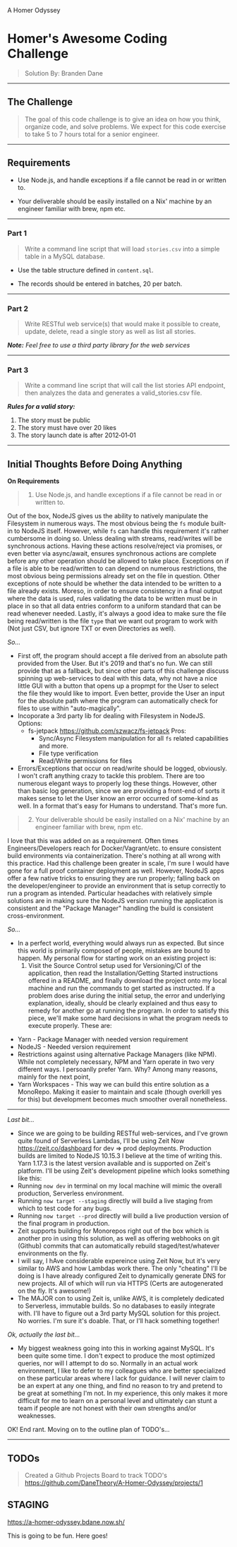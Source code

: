 A Homer Odyssey

# Homer's Awesome Coding Challenge
> Solution By: Branden Dane

---

## The Challenge
> The goal of this code challenge is to give an idea on how you think, organize code, and solve
problems. We expect for this code exercise to take 5 to 7 hours total for a senior engineer.

---

## Requirements
  - Use Node.js, and handle exceptions if a file cannot be read in or written to.

  - Your deliverable should be easily installed on a Nix' machine by an engineer familiar with brew, npm etc.

---

### Part 1
> Write a command line script that will load `stories.csv` into a simple table in a MySQL database.

  - Use the table structure defined in `content.sql`.

  - The records should be entered in batches, 20 per batch.

---

### Part 2
> Write RESTful web service(s) that would make it possible to create, update, delete, read a single story as well as list all stories.

_**Note:** Feel free to use a third party library for the web services_

---

### Part 3
> Write a command line script that will call the list stories API endpoint, then analyzes the data and generates a valid_stories.csv file.

_**Rules for a valid story:**_
1. The story must be public
2. The story must have over 20 likes
3. The story launch date is after 2012‑01‑01

---

## Initial Thoughts Before Doing Anything

**On Requirements**
> 1. Use Node.js, and handle exceptions if a file cannot be read in or written to.

Out of the box, NodeJS gives us the ability to natively manipulate the Filesystem in numerous ways. The most obvious being the `fs` module built-in to NodeJS itself. However, while `fs` can handle this requirement it's rather cumbersome in doing so. Unless dealing with streams, read/writes will be synchronous actions. Having these actions resolve/reject via promises, or even better via async/await, ensures synchronous actions are complete before any other operation should be allowed to take place. Exceptions on if a file is able to be read/written to can depend on numerous restrictions, the most obvious being permissions already set on the file in question. Other exceptions of note should be whether the data intended to be written to a file already exists. Moreso, in order to ensure consistency in a final output where the data is used, rules validating the data to be written must be in place in so that all data entries conform to a uniform standard that can be read whenever needed. Lastly, it's always a good idea to make sure the file being read/written is the file `type` that we want out program to work with (Not just CSV, but ignore TXT or even Directories as well).

_So..._
  - First off, the program should accept a file derived from an absolute path provided from the User. But it's 2019 and that's no fun. We can still provide that as a fallback, but since other parts of this challenge discuss spinning up web-services to deal with this data, why not have a nice little GUI with a button that opens up a propmpt for the User to select the file they would like to import. Even better, provide the User an input for the absolute path where the program can automatically check for files to use within "auto-magically".
  - Incoporate a 3rd party lib for dealing with Filesystem in NodeJS.
    Options:
      - fs-jetpack https://github.com/szwacz/fs-jetpack
        Pros:
        - Sync/Async Filesystem manipulation for all `fs` related capabilities and more.
        - File type verification
        - Read/Write permissions for files
  - Errors/Exceptions that occur on read/write should be logged, obviously. I won't craft anything crazy to tackle this problem. There are too numerous elegant ways to properly log these things. However, other than basic log generation, since we are providing a front-end of sorts it makes sense to let the User know an error occurred of some-kind as well. In a format that's easy for Humans to understand. That's more fun.


> 2. Your deliverable should be easily installed on a Nix' machine by an engineer familiar with brew, npm etc.  

I love that this was added on as a requirement. Often times Engineers/Developers reach for Docker/Vagrant/etc. to ensure consistent build environments via containerization. There's nothing at all wrong with this practice. Had this challenge been greater in scale, I'm sure I would have gone for a full proof container deployment as well. However, NodeJS apps offer a few native tricks to ensuring they are run properly; falling back on the developer/engineer to provide an environment that is setup correctly to run a program as intended. Particular headaches with relatively simple solutions are in making sure the NodeJS version running the application is consistent and the "Package Manager" handling the build is consistent cross-environment.

_So..._
  - In a perfect world, everything would always run as expected. But since this world is primarily composed of people, mistakes are bound to happen. My personal flow for starting work on an existing project is:
    1. Visit the Source Control setup used for Versioning/CI of the application, then read the Installation/Getting Started instructions offered in a README, and finally download the project onto my local machine and run the commands to get started as instructed. If a problem does arise during the initial setup, the error and underlying explanation, ideally, should be clearly explained and thus easy to remedy for another go at running the program.
  In order to satisfy this piece, we'll make some hard decisions in what the program needs to execute properly. These are:
   * Yarn - Package Manager with needed version requirement
   * NodeJS - Needed version requirement
   * Restrictions against using alternative Package Managers (like NPM). While not completely necessary, NPM and Yarn operate in two very different ways. I persoanlly prefer Yarn. Why? Among many reasons, mainly for the next point,
   * Yarn Workspaces - This way we can build this entire solution as a MonoRepo. Making it easier to maintain and scale (though overkill yes for this) but development becomes much smoother overall nonetheless.

---

_Last bit..._
 - Since we are going to be building RESTful web-services, and I've grown quite found of Serverless Lambdas, I'll be using Zeit Now https://zeit.co/dashboard for dev => prod deployments. Production builds are limited to NodeJS 10.15.3 I believe at the time of writing this. Yarn 1.17.3 is the latest version available and is supported on Zeit's platform. I'll be using Zeit's development pipeline which looks something like this:
  - Running `now dev` in terminal on my local machine will mimic the overall production, Serverless environment.
  - Running `now target --staging` directly will build a live staging from which to test code for any bugs.
  - Running `now target --prod` directly will build a live production version of the final program in production.
  - Zeit supports building for Monorepos right out of the box which is another pro in using this solution, as well as offering webhooks on git (Github) commits that can automatically rebuild staged/test/whatever environments on the fly.
 - I will say, I hAve considerable expereince using Zeit Now, but it's very similar to AWS and how Lambdas work there. The only "cheating" I'll be doing is I have already configured Zeit to dynamically generate DNS for new projects. All of which will run via HTTPS (Certs are autogenerated on the fly. It's awesome!)
 - The MAJOR con to using Zeit is, unlike AWS, it is completely dedicated to Serverless, immutable builds. So no databases to easily integrate with. I'll have to figure out a 3rd party MySQL solution for this project. No worries. I'm sure it's doable. That, or I'll hack something together!


 _Ok, actually the last bit..._
  - My biggest weakness going into this in working against MySQL. It's been quite some time. I don't expect to produce the most optimized queries, nor will I attempt to do so. Normally in an actual work environment, I like to defer to my colleagues who are better specialized on these particular areas where I lack for guidance. I will never claim to be an expert at any one thing, and find no reason to try and pretend to be great at something I'm not. In my experience, this only makes it more difficult for me to learn on a personal level and ultimately can stunt a team if people are not honest with their own strengths and/or weaknesses.

OK! End rant. Moving on to the outline plan of TODO's...

---

## TODOs
> Created a Github Projects Board to track TODO's  
https://github.com/DaneTheory/A-Homer-Odyssey/projects/1

## STAGING  
https://a-homer-odyssey.bdane.now.sh/



This is going to be fun. Here goes!
